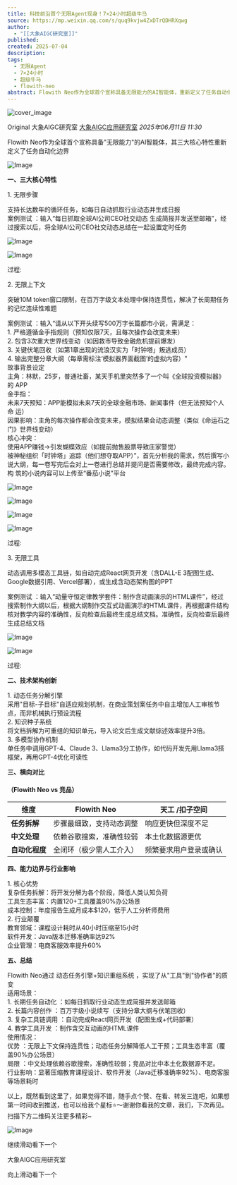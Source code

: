 ```yaml
---
title: 科技前沿首个无限Agent现身！7×24小时超级牛马
source: https://mp.weixin.qq.com/s/quq9kvjw4ZxDTrQDHRXqwg
author:
  - "[[大象AIGC研究室]]"
published: 
created: 2025-07-04
description: 
tags:
  - 无限Agent
  - 7×24小时
  - 超级牛马
  - flowith-neo
abstract: Flowith Neo作为全球首个宣称具备无限能力的AI智能体，重新定义了任务自动化边界。
---
```

![cover_image](https://mmbiz.qpic.cn/mmbiz_jpg/SNMmFLOr2KiaPR0272jHddNIUTDKmUD814DYxMxZZLQMQxCN3hvY42Gjqvq2wcIGQcDFFSz21V5BN0JCGbVufrg/0?wx_fmt=jpeg)

Original 大象AIGC研究室 [大象AIGC应用研究室](https://mp.weixin.qq.com/s/) *2025年06月11日 11:30*

Flowith Neo作为全球首个宣称具备"无限能力"的AI智能体，其三大核心特性重新定义了任务自动化边界

  

![Image](https://mmbiz.qpic.cn/mmbiz_png/SNMmFLOr2KiaPR0272jHddNIUTDKmUD81d2bZOx8Ziblv5TACyxSuAtexFWqojZ0lWLicq0TBeRUJ0m4Q6ibSkTZgA/640?wx_fmt=png&from=appmsg&tp=webp&wxfrom=5&wx_lazy=1)

  

**一、三大核心特性**

  

1\. 无限步骤  

  
支持长达数年的循环任务，如每日自动抓取行业动态并生成日报  
案例测试 ：输入“每日抓取全球AI公司CEO社交动态 生成简报并发送至邮箱”，经过搜索以后，将全球AI公司CEO社交动态总结在一起设置定时任务  
  

![Image](https://mmbiz.qpic.cn/mmbiz_png/SNMmFLOr2KiaPR0272jHddNIUTDKmUD81w36suXjgxMzENBicj9PibCQkSIctia20mtDCiaYibWc97UO5cku3U1FAweg/640?wx_fmt=png&from=appmsg&tp=webp&wxfrom=5&wx_lazy=1)

  

![Image](https://mmbiz.qpic.cn/mmbiz_png/SNMmFLOr2KiaPR0272jHddNIUTDKmUD81oU2ydXr0ibpryxKrRicW3kQqkv5ic7GNnVz5qKkYnLlnUcMkllpicpfrqw/640?wx_fmt=png&from=appmsg&tp=webp&wxfrom=5&wx_lazy=1)

  

过程:  
  

  

2\. 无限上下文  

  
突破10M token窗口限制，在百万字级文本处理中保持连贯性，解决了长周期任务的记忆连续性难题  

  
案例测试 ：输入“请从以下开头续写500万字长篇都市小说，需满足：  
1\. 严格遵循金手指规则（预知仅限7天，且每次操作会改变未来）  
2\. 包含3次重大世界线变动（如因救市导致金融危机提前爆发）  
3\. 关键伏笔回收（如第1章出现的流浪汉实为「时钟塔」叛逃成员）  
4\. 输出完整分章大纲（每章需标注‘模拟器界面截图’的虚拟内容）"  
故事背景设定  
主角：林默，25岁，普通社畜，某天手机里突然多了一个叫《全球投资模拟器》的 APP  
金手指：  
未来7天预知：APP能模拟未来7天的全球金融市场、新闻事件（但无法预知个人命 运）  
因果影响：主角的每次操作都会改变未来，模拟结果会动态调整（类似《命运石之 门》世界线变动）  
核心冲突：  
使用APP赚钱→引发蝴蝶效应（如提前抛售股票导致庄家警觉）  
被神秘组织「时钟塔」追踪（他们想夺取APP）”，首先分析我的需求，然后撰写小 说大纲，每一卷写完后会对上一卷进行总结并提问是否需要修改，最终完成内容。构 筑的小说内容可以上传至“番茄小说”平台  
  

![Image](https://mmbiz.qpic.cn/mmbiz_png/SNMmFLOr2KiaPR0272jHddNIUTDKmUD81PBsxDpjqJ6eULUicldBH2JKq2nOFMc5FJBTcYAHpCWc5r2mHiamhPZAQ/640?wx_fmt=png&from=appmsg&tp=webp&wxfrom=5&wx_lazy=1)

  

![Image](https://mmbiz.qpic.cn/mmbiz_png/SNMmFLOr2KiaPR0272jHddNIUTDKmUD81PvdrOt8ke15SeaSIQjbFgqK48kJD08ggLgR5AjLSSWogwhEHnwCFMA/640?wx_fmt=png&from=appmsg&tp=webp&wxfrom=5&wx_lazy=1)

  

![Image](https://mmbiz.qpic.cn/mmbiz_png/SNMmFLOr2KiaPR0272jHddNIUTDKmUD81t8Q47nKqV6ZRSChVTTOaoia6xCaQqB9WicIXHRTnwdoOGgoI2ShnRjhg/640?wx_fmt=png&from=appmsg&tp=webp&wxfrom=5&wx_lazy=1)

  

![Image](https://mmbiz.qpic.cn/mmbiz_png/SNMmFLOr2KiaPR0272jHddNIUTDKmUD81rWU4Sd6icgrssH83njF7xjblonsPZ9S4N0ghhygUPWlH3icLctG8kvnA/640?wx_fmt=png&from=appmsg&tp=webp&wxfrom=5&wx_lazy=1)

  

过程:  
  

  

3\. 无限工具  

  
动态调用多模态工具链，如自动完成React网页开发（含DALL-E 3配图生成、Google数据引用、Vercel部署），或生成含动态架构图的PPT  

  
案例测试 ：输入“动量守恒定律教学套件：制作含动画演示的HTML课件”，经过搜索制作大纲以后，根据大纲制作交互式动画演示的HTML课件，再根据课件结构核对教学内容的准确性，反向检查后最终生成总结文档。准确性，反向检查后最终生成总结文档  
  

![Image](https://mmbiz.qpic.cn/mmbiz_png/SNMmFLOr2KiaPR0272jHddNIUTDKmUD81UicaIpD9wgKPgk9cOz77J6w4S29LVY96Yiapheia5Q9IKmjtfX4GWc3iaw/640?wx_fmt=png&from=appmsg&tp=webp&wxfrom=5&wx_lazy=1)

  

![Image](https://mmbiz.qpic.cn/mmbiz_png/SNMmFLOr2KiaPR0272jHddNIUTDKmUD81h3jcGZKny2LAicxeH6vMtr7JMAHuTTCl95GnxNEX8S5OlIt9SKfboJg/640?wx_fmt=png&from=appmsg&tp=webp&wxfrom=5&wx_lazy=1)

  

过程:

  

  

**二、技术架构创新**

  

1\. 动态任务分解引擎  
采用"目标-子目标"自适应规划机制，在商业策划案任务中自主增加人工审核节点，而非机械执行预设流程  
2\. 知识种子系统  
将文档拆解为可重组的知识单元，导入论文后生成文献综述效率提升3倍。  
3\. 多模型协作机制  
单任务中调用GPT-4、Claude 3、Llama3分工协作，如代码开发先用Llama3搭框架，再用GPT-4优化可读性

  

  

**三、横向对比**

  

  

#### （Flowith Neo vs 竞品）

| **维度** | **Flowith Neo** | **天工 /扣子空间** |
| --- | --- | --- |
| **任务拆解** | 步骤最细致，支持动态调整 | 响应更快但深度不足 |
| **中文处理** | 依赖谷歌搜索，准确性较弱 | 本土化数据源更优 |
| **自动化程度** | 全闭环（极少需人工介入） | 频繁要求用户登录或确认 |

  

**四、能力边界与行业影响**

  

1\. 核心优势  
复杂任务拆解：将开发分解为各个阶段，降低人类认知负荷  
工具生态丰富：内置120+工具覆盖90%办公场景  
成本控制：年度报告生成月成本$120，低于人工分析师费用  
2\. 行业颠覆  
教育领域：课程设计耗时从40小时压缩至15小时  
软件开发：Java版本迁移准确率达92%  
企业管理：电商客服效率提升60%

  

**五、总结**

  

Flowith Neo通过 动态任务引擎+知识重组系统 ，实现了从"工具"到"协作者"的质变  
适用场景：  
1\. 长期任务自动化 ：如每日抓取行业动态生成简报并发送邮箱  
2\. 长篇内容创作 ：百万字级小说续写（支持分章大纲与伏笔回收）  
3\. 复杂工具链调用 ：自动完成React网页开发（配图生成+代码部署）  
4\. 教学工具开发 ：制作含交互动画的HTML课件  
使用情况：  
优势 ：无限上下文保持连贯性；动态任务分解降低人工干预；工具生态丰富（覆盖90%办公场景）  
局限 ：中文处理依赖谷歌搜索，准确性较弱；竞品对比中本土化数据源不足。  
行业影响：显著压缩教育课程设计、软件开发（Java迁移准确率92%）、电商客服等场景耗时

  

  

  

  

以上，既然看到这里了，如果觉得不错，随手点个赞、在看、转发三连吧，如果想第一时间收到推送，也可以给我个星标⭐～谢谢你看我的文章，我们，下次再见。 扫描下方二维码关注更多精彩~

  

![Image](https://mmbiz.qpic.cn/mmbiz_jpg/SNMmFLOr2KhrRlo0iczp1tlxW2Krp3WcIx8ZnHUJ9ibp6uBkJG28icWoMwNEWqJGEvSw7S3ss9SCAwaxDzCpVskLQ/640?wx_fmt=jpeg&from=appmsg&tp=webp&wxfrom=5&wx_lazy=1)

  

  

  

继续滑动看下一个

大象AIGC应用研究室

向上滑动看下一个